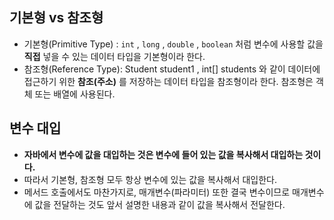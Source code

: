 ## 기본형 vs 참조형

* 기본형(Primitive Type) : `int` , `long` , `double` , `boolean` 처럼 변수에 사용할 값을 **직접** 넣을 수 있는 데이터 타입을 기본형이라 한다.
* 참조형(Reference Type): Student student1 , int[] students 와 같이 데이터에 접근하기 위한 **참조(주소)** 를 저장하는 데이터 타입을 참조형이라 한다. 참조형은 객체 또는 배열에 사용된다.

## 변수 대입
* **자바에서 변수에 값을 대입하는 것은 변수에 들어 있는 값을 복사해서 대입하는 것이다.**
* 따라서 기본형, 참조형 모두 항상 변수에 있는 값을 복사해서 대입한다.
* 메서드 호출에서도 마찬가지로, 매개변수(파라미터) 또한 결국 변수이므로 매개변수에 값을 전달하는 것도 앞서 설명한 내용과 같이 값을 복사해서 전달한다.
